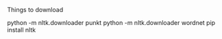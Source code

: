 Things to download

python -m nltk.downloader punkt
python -m nltk.downloader wordnet
pip install nltk
